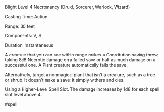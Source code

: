 Blight
Level 4 Necromancy (Druid, Sorcerer, Warlock, Wizard)

Casting Time: Action

Range: 30 feet

Components: V, S

Duration: Instantaneous

A creature that you can see within range makes a Constitution saving throw, taking 8d8 Necrotic damage on a failed save or half as much damage on a successful one. A Plant creature automatically fails the save.

Alternatively, target a nonmagical plant that isn’t a creature, such as a tree or shrub. It doesn’t make a save; it simply withers and dies.

Using a Higher-Level Spell Slot. The damage increases by 1d8 for each spell slot level above 4.

#spell